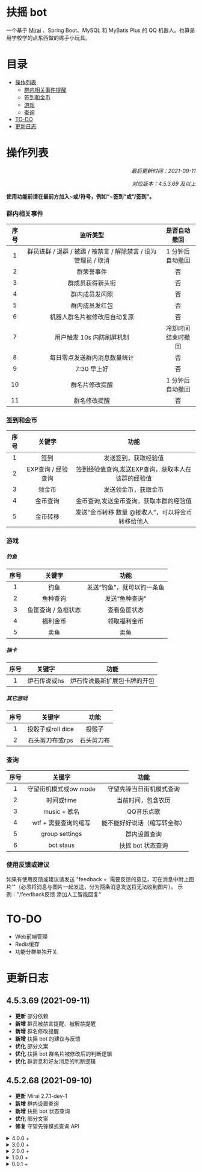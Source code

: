# 扶摇 bot
一个基于 [Mirai](https://github.com/mamoe/mirai) 、Spring Boot、MySQL 和 MyBatis Plus 的 QQ 机器人。也算是用学校学的点东西做的练手小玩具。

# 目录

- [操作列表](#操作列表)
  * [群内相关事件提醒](#群内相关事件提醒)
  * [签到和金币](#签到和金币)
  * [游戏](#游戏)
  * [查询](#查询)
- [TO-DO](#TO-DO)
- [更新日志](#更新日志)

# 操作列表
*<p align="right">最后更新时间：2021-09-11</p>*
*<p align="right">对应版本：4.5.3.69 及以上</p>*

**使用功能前请在最前方加入~或/符号，例如“~签到”或“/签到”。**

### 群内相关事件

|  序号  |  监听类型  |  是否自动撤回  |
|  :----:  |  :----:  |  :----:  |
|  1  |  群员进群 / 退群 / 被踢 / 被禁言 / 解除禁言 / 设为管理员 / 取消  |  1 分钟后<br>自动撤回  |
|  2  |  群荣誉事件  |  否  |
|  3  |  群成员获得新头衔  |  否  |
|  4  |  群内成员发闪照  |  否  |
|  5  |  群内成员发红包  |  否  |
|  6  |  机器人群名片被修改后自动复原  |  否  |
|  7  |  用户触发 10s 内防刷屏机制  |  冷却时间<br>结束时撤回  |
|  8  |  每日零点发送群内消息数量统计  |  否  |
|  9  |  7:30 早上好  |  否  |
|  10  |  群名片修改提醒  |  1 分钟后<br>自动撤回  |
|  11  |  群名修改提醒  |  否  |

### 签到和金币

|  序号   | 关键字  |  功能  |
|  :----:  | :----:  |  :----: |
|  1  | 签到 |  发送签到，获取经验值  |
|  2  | EXP查询 / 经验查询  |  签到经验值查询,发送EXP查询，获取本人在该群的经验值  |
|  3  |  领金币  |  发送领金币，获取金币  |
|  4  |  金币查询  |  金币查询,发送金币查询，获取本群的经验值  |
|  5  |  金币转移  |  发送“金币转移 数量 @接收人”，可以将金币转移给他人  |

### 游戏

##### 钓鱼

|  序号  |  关键字  |  功能  |
|  :----:  | :----:  |  :----: |
|  1  |  钓鱼  |  发送“钓鱼”，就可以钓一条鱼  |
|  2  |  鱼种查询  |  发送“鱼种查询”  |
|  3  |  鱼筐查询 / 鱼框状态  |  查看鱼筐状态  |
|  4  |  福利金币  |  领取福利金币  |
|  5  |  卖鱼  |  卖鱼  |

##### 抽卡

|  序号  | 关键字  |  功能  |
|  :----:  |  :----:  |  :----:  |
|  1  |  炉石传说或hs  |  炉石传说最新扩展包卡牌的开包  |

##### 其它游戏

|  序号  | 关键字  |  功能  |
|  :----:  |  :----:  |  :----:  |
|  1  |  投骰子或roll dice  |  投骰子  |
|  2  |  石头剪刀布或rps  |  石头剪刀布  |

### 查询
|  序号  |  关键字  |  功能  |
|  :----:  |  :----:  |  :----:  |
|  1  |  守望街机模式或ow mode  |  守望先锋当日街机模式查询  |
|  2  |  时间或time  |  当前时间，包含农历  |
|  3  |  music + 歌名  |  QQ音乐点歌  |
|  4  |  wtf + 需要查询的缩写  |  能不能好好说话（缩写转全称）  |
|  5  |  group settings  |  群内设置查询  |
|  6  |  bot staus  |  扶摇 bot 状态查询  |

### 使用反馈或建议
如果有使用反馈或建议请发送 "feedback + '需要反馈的意见，可在消息中附上图片'"（必须将消息与图片一起发送，分为两条消息发送将无法收到图片）。
示例："/feedback反馈 添加人工智能回复"

# TO-DO
* Web前端管理
* Redis缓存
* 功能分群单独开关

# 更新日志
## 4.5.3.69 (2021-09-11)
* **更新** 部分依赖
* **新增** 群员被禁言提醒、被解禁提醒
* **新增** 群名修改提醒
* **新增** 扶摇 bot 的建议与反馈
* **优化** 部分文案
* **优化** 扶摇 bot 群名片被修改后的判断逻辑
* **优化** 群消息和好友消息的判断逻辑

## 4.5.2.68 (2021-09-10)
* **更新** Mirai 2.7.1-dev-1
* **新增** 群内设置查询
* **新增** 扶摇 bot 状态查询
* **优化** 部分文案
* **修复** 守望先锋模式查询 API

<details>
<summary>4.0.0 +</summary>

## 4.5.1.67 (2021-08-31)
* **新增** 私聊也可以触发 bot 的（部分）功能
* **优化** 提醒文案

## 4.5.0.66 Hotfix (2021-08-30)
* **优化** 部分提醒文案
* **优化** 定时消息发送的发送时间
* **优化** 群内发送消息逻辑
* **优化** README文件

## 4.5.0.66 (2021-08-29)
* **优化** 部分提醒文案
* **优化** 定时消息发送
* **优化** 群内发送消息逻辑
* **更新** Mirai 2.7.0

## 4.4.9.65 Hotfix (2021-08-20)
* **修复** HashMap遍历时的线程同步问题

## 4.4.9.65 (2021-08-20)
* **更新** 更新依赖
* **新增** 群内消息计数器
* **移除** 移除新好友和新群计数器
* **优化** 修改早间提醒的发送机制
* **优化** RSS抓取

## 4.4.8.64 (2021-08-15)
* **更新** 更新为Mirai 2.7-RC
* **优化** 复读消息判断
* **优化** 红包和视频消息判断
* **新增** bot群名片被修改后自动改回

## 4.4.7.63 (2021-08-14)
* **修复** 非文本消息复读
* **优化** 红包、视频消息判断
* **优化** RSS订阅消息发送

## 4.4.6.62 (2021-07-27)
* **新增** 当用户撤回触发机器人的消息后机器人也会撤回发送的消息（防止部分别有用心的用户做一些奇怪的事情）
* **优化**  复读逻辑
* **优化**  代码冗余应用
* **优化**  全局变量存放位置

## 4.4.5.61 (2021-07-25)
* **优化**  RSS消息提醒判断逻辑
* **优化**  数据库SQL脚本
* **优化**  分离开发环境和测试环境的配置文件
* **优化**  错误提醒日志

## 4.4.4.60 (2021-07-23)
* **新增** RSS消息提醒
* **新增** RSS消息提醒对应的数据库SQL
* **优化** 分离开发环境和测试环境的配置文件

## 4.4.3.59 (2021-07-22)
* **更新** 更新为Mirai 2.7-M2
* **更新** 适配Mirai新功能

## 4.4.2.58 (2021-06-03)
* **更新** 更新为Mirai 2.6.5
* **删除** 人工智障回复（过于智障）

## 4.4.1.57 (2021-05-12)
* **更新** 更新为Mirai 2.6.4
* **新增** 人工智障回复
* **新增** 防刷屏
* **修复** 获取时间戳的单位问题
* **修复** 撤回消息发送器的参数问题

## 4.4.0.56 (2021-04-17)
* **更新** 更新为Mirai 2.6.1
* **更新** 更新为JDK 16
* **更新** 更新部分引用
* **修复** 修复退群后的消息提醒
* **优化**  优化部分代码注释

## 4.3.1.55 (2021-04-06)
* **新增** 添加管理员表
* **新增** 炉石卡牌导入数据库功能
* **优化**  优化功能关闭的提醒
* **优化**  减少MessageChainBuilder调用的次数
* **优化**  更新SQL脚本并添加炉石卡牌和功能触发两张表的导脚本
* **优化**  优化消息判断逻辑代码
* **优化**  优化炉石卡牌文案


## 4.3.0.54 (2021-04-04)
* **更新** Mirai 2.5.1
* **优化** 变量名

## 4.2.1.53 (2021-03-17)
* **优化** 目录结构
* 为 Fuyao Music Room 做准备

## 4.2.0.52 (2021-03-16)
* 去掉MyBatis，改为使用MyBatis Plus (XML爪巴 (复合主键还是XML))
* 重命名数据库
    - bot_game_fishing改为game_fishing
    - hs_card改为game_hs_card
* 修改部分代码，使其更符合代码规范
## 2021-03-14
#### 4.1.8.51
* 规范代码
* 修复问题
## 2021-03-12
#### 4.1.7.50
* 添加点歌功能
* 添加[能不能好好说话](https://github.com/itorr/nbnhhsh)功能
* 修改复读策略：复读一次的消息不会再次复读
* 修复机器人群名片被修改后的监听
* 去除冗余代码和引用
## 2021-03-08
#### 4.1.6.49
* 修复同类型消息任意三条就会触发复读的问题
* 更改部分代码包的位置
* 添加调试功能
* **优化** 炉石开包的图片和文案
* **优化** 其它文案
## 2021-03-06
#### 4.1.5.48
* **优化** 文案
* 添加时间查询、守望先锋当日街机模式查询、炉石抽卡游戏、投骰子和石头剪刀布。
* 更新README
## 2021-03-05
#### 4.1.4.47
* **优化** log文案
* **优化** dev环境判断
* 完善监听的Group事件
* 更新Mirai为2.4.2
## 2021-03-03
#### 4.1.3.46
* 添加发送消息后的log功能
* 添加启动后成功提醒
* 添加复读消息的功能
* 添加红包检测
* **优化** 提醒文案
* **优化** 缓存文件的路径
* **优化** 代码
## 2021-03-01
#### 4.1.2.45
* 修复Linux下的文件路径问题
#### 4.1.1.44
* 更新为 Mirai 2.4.1
* **优化** 入群和群荣誉更改时的文案
* 添加闪照提醒
## 2021-02-25
#### 4.1.0.43
* 更新为 Mirai 2.3.0
* **优化** 入群和群荣誉更改时的文案
* 更新依赖版本
## 2021-01-19
#### 4.0.0.42
* 更新为 Mirai 2.0.0
* 更新依赖版本
* 完全重写，改为使用Mybatis
* **更新** README

</details>

<details>
<summary>3.0.0 +</summary>

## 2020-11-10
#### 3.4.4.41
* 更新为 Mirai 1.3.3
* 更新Spring Boot、hutool等依赖版本
* 去除部分消息提醒
* 暂时关闭点歌功能
## 2020-10-05
#### 3.4.3.40
* 更新为 Mirai 1.3.2
* 去除闪照@提醒
## 2020-09-25
#### 3.4.2.39
* 支持同时@多人戳
* 将功能列表展示方式修改为链接
## 2020-09-19
#### 3.4.1.38
* **优化** 戳一戳
## 2020-09-18
#### 3.4.0.37
* 更新为 Mirai 1.3.0
* 添加戳一戳
## 2020-09-06
#### 3.3.3.36
* 更新早午晚问候文案和时间划分，来自[维基百科](https://zh.wikipedia.org/zh-cn/Template:一天里的时间细分)
* 修复进群欢迎不生效的问题
* 添加新的工具类
* 修改工具类中的函数名
## 2020-08-26
#### 3.3.2.35
* 修复部分文案问题
* 修复算错了的毫秒（1 分钟 60000 毫秒）
* 修改 bot 功能图片获取的方式
* 更新为 Mirai 1.2.2
## 2020-08-22
#### 3.3.1.34 (Hotfix)
* 修复部分功能在私聊中不可用的问题
* 修改部分文案
    * **优化** 入群后第一条消息
* 精简代码
#### 3.3.0.33
* 所有功能可在私聊中使用
* 所有群事件提醒 (如退群、被禁言) 将在1分钟内自动撤回
* 修改部分文案
    * 私聊时的可用功能提醒
    * **优化** 群事件提醒中的群员名片和昵称选择
    * 新成员提醒增加头像
    * 更新日志文案优化
    * 时间文案优化
* 精简代码
## 2020-08-20
#### 3.2.0.32
* 添加自动同意加好友、进群
* 添加处理事件处理时抛出的异常
* 修改协议为Android Pad
#### 3.1.9.31 (Hotfix)
* 修复闪照、红包检测
* 修改部分文案
* 修改协议为Android Watch
#### 3.1.8.30
* 添加群员被kick提醒
* 修改部分文案
* 更新为Mirai 1.2.1
* 更新依赖
## 2020-08-10
#### 3.1.7.29
* 修改部分文案
* 添加API等待提示
## 2020-08-09
#### 3.1.6.28
* 机器人功能列表改为发送图片
* **优化** 部分代码逻辑
* 修改部分文案
* 去除触发日志
## 2020-07-27
#### 3.1.5.27
* 修复机器人被@
* 修改部分文案
## 2020-07-25
#### 3.1.4.26 (Hotfix)
* 修复闪照检测
* 修改签到文案，避免刷屏
#### 3.1.3.25
* 更新为Mirai 1.1.3
* 签到功能测试结束，已全功能上线，测试数据已全部删除
* **优化** 签到功能，修复签到查询和排名
* 实现部分指令功能
## 2020-07-20
#### 3.1.2.24
* **优化** 签到功能，实现签到查询和排名
## 2020-07-17
#### 3.1.1.23
* **优化** 签到功能，实现多群签到
## 2020-07-16
#### 3.1.0.22
* 发送 "sudo get/set" 命令查询和修改参数
* 修复部分问题
* **优化** 文案
## 2020-07-15
#### 3.0.0.21
* 从数据库读取参数和配置
* 修复部分问题

</details>

<details>
<summary>2.0.0 +</summary>

## 2020-07-12
#### 2.3.1.19
* 修复部分问题。
* 添加功能：
    * **优化** 功能17。
* 删除功能
    * 删除功能16、17（部分）
## 2020-07-11
#### 2.3.0.18
* 修复部分问题。
* 添加功能：
    * 实现功能17。
#### 2.2.0.17
* 修复部分问题。
* 添加功能：
    * 实现功能15、16。
## 2020-07-10
#### 2.1.0.16
* 修复部分问题。
* 修改yaml文件匹配关键字的规则。
## 2020-07-09
#### 2.0.0.15
* 重构代码，使用Mirai(https://github.com/mamoe/mirai)
* 添加功能：
    * 实现功能14。

</details>

<details>
<summary>1.0.0 +</summary>

## 2020-07-07
#### 1.1.4.14
* 添加讨论组消息监听和发送。
* 添加功能：
    * 实现功能13。
## 2020-06-29
#### 1.1.3.13
* 修复问题，优化代码。
* 随机复读的阈值改为从配置文件中读取。
## 2020-06-28
#### 1.1.2.12
* 添加网易云点歌。
* 配置文件改为从外部读取。
## 2020-06-27
#### 1.1.1.11
* 添加功能：
    * 实现功能12。
* **优化** 早午晚问候。
#### 1.1.0.10
* 修复复读和闪照。
* 除特别注明外，所有功能群聊和私聊均可用。
## 2020-06-26
#### 1.0.0.9
* 重构代码，使用原生Java，减少内存占用。

</details>

<details>
<summary>0.0.1 +</summary>

## 2020-06-24
#### 0.4.0.8
* 使用反射，重构代码。
* 添加用户和群黑名单功能，在黑名单中的群或用户不会触发概率复读。
* 不会随机复读触发功能的关键字。
#### 0.3.0.7
* 重构代码。
#### 0.2.3.6
* 减少智械危机的发生。
#### 0.2.2.5
* 添加功能：
    * 实现功能10~11。
## 2020-06-23
#### 0.2.1.4
* 添加功能：
    * 实现功能09。
* 重构代码。
#### 0.2.0.3
* 添加功能：
    * 实现功能08。
#### 0.1.0.2
* 添加功能：
    * 实现功能05~07。
* 重构代码。
## 2020-06-22
#### 0.0.1.1
* 首次更新。
    * 实现功能01~04。
</details>
